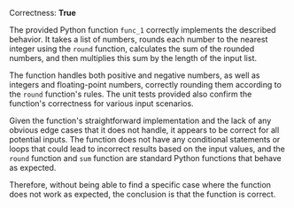 Correctness: **True**

The provided Python function `func_1` correctly implements the described behavior. It takes a list of numbers, rounds each number to the nearest integer using the `round` function, calculates the sum of the rounded numbers, and then multiplies this sum by the length of the input list. 

The function handles both positive and negative numbers, as well as integers and floating-point numbers, correctly rounding them according to the `round` function's rules. The unit tests provided also confirm the function's correctness for various input scenarios.

Given the function's straightforward implementation and the lack of any obvious edge cases that it does not handle, it appears to be correct for all potential inputs. The function does not have any conditional statements or loops that could lead to incorrect results based on the input values, and the `round` function and `sum` function are standard Python functions that behave as expected. 

Therefore, without being able to find a specific case where the function does not work as expected, the conclusion is that the function is correct.